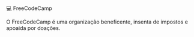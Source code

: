 💻 FreeCodeCamp

O FreeCodeCamp é uma organização beneficente, insenta de impostos e apoaida por doações.

